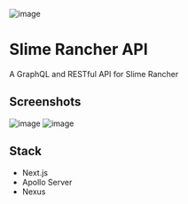 ![image](https://github.com/apriltaoyvr/slime-rancher-api/assets/95392008/0b6ad594-4692-4011-8dc5-ac3617ba6741)
# Slime Rancher API
A GraphQL and RESTful API for Slime Rancher

## Screenshots
![image](https://github.com/apriltaoyvr/slime-rancher-api/assets/95392008/494e699f-4211-43e8-b092-0ca2a0c00ee0)
![image](https://github.com/apriltaoyvr/slime-rancher-api/assets/95392008/77767c3d-ec8f-4b12-ac6d-fa769251e3e2)

## Stack
- Next.js
- Apollo Server
- Nexus
